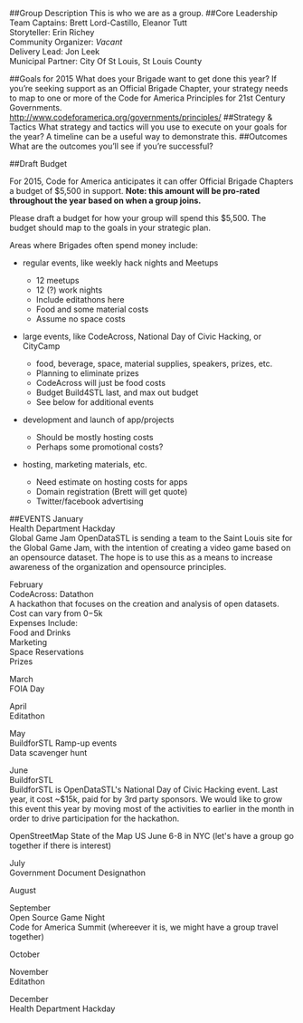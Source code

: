 ##Group Description
This is who we are as a group.
##Core Leadership Team
Captains: Brett Lord-Castillo, Eleanor Tutt  
Storyteller: Erin Richey  
Community Organizer: *Vacant*  
Delivery Lead: Jon Leek  
Municipal Partner: City Of St Louis, St Louis County  
  
##Goals for 2015
What does your Brigade want to get done this year? If you’re seeking support as an Official Brigade Chapter, your strategy needs to map to one or more of the Code for America Principles for 21st Century Governments.  
http://www.codeforamerica.org/governments/principles/
##Strategy & Tactics
What strategy and tactics will you use to execute on your goals for the year? A timeline can be a useful way to demonstrate this.
##Outcomes
What are the outcomes you’ll see if you’re successful?
	
##Draft Budget

For 2015, Code for America anticipates it can offer Official Brigade Chapters a budget of $5,500 in support. **Note: this amount will be pro-rated throughout the year based on when a group joins.**  
  
Please draft a budget for how your group will spend this $5,500. The budget should map to the goals in your strategic plan.  
   
Areas where Brigades often spend money include:  
  
* regular events, like weekly hack nights and Meetups
  - 12 meetups
  - 12 (?) work nights
  - Include editathons here
  - Food and some material costs
  - Assume no space costs

* large events, like CodeAcross, National Day of Civic Hacking, or CityCamp
  - food, beverage, space, material supplies, speakers, prizes, etc.
  - Planning to eliminate prizes
  - CodeAcross will just be food costs
  - Budget Build4STL last, and max out budget
  - See below for additional events

* development and launch of app/projects
  - Should be mostly hosting costs
  - Perhaps some promotional costs?

* hosting, marketing materials, etc.
  - Need estimate on hosting costs for apps
  - Domain registration (Brett will get quote)
  - Twitter/facebook advertising

##EVENTS
January  
Health Department Hackday  
Global Game Jam 
OpenDataSTL is sending a team to the Saint Louis site for the Global Game Jam, with the intention of creating a video game based on an opensource dataset. The hope is to use this as a means to increase awareness of the organization and opensource principles.  
  
February  
CodeAcross: Datathon  
A hackathon that focuses on the creation and analysis of open datasets. Cost can vary from $0-$5k  
Expenses Include:  
Food and Drinks  
Marketing  
Space Reservations  
Prizes  
  
March  
FOIA Day  
  
April  
Editathon  
  
May  
BuildforSTL Ramp-up events  
Data scavenger hunt  
  
June  
BuildforSTL  
BuildforSTL is OpenDataSTL's National Day of Civic Hacking event. Last year, it cost ~$15k, paid for by 3rd party sponsors. We would like to grow this event this year by moving most of the activities to earlier in the month in order to drive participation for the hackathon.   
  
OpenStreetMap State of the Map US June 6-8 in NYC (let's have a group go together if there is interest)  
  
July  
Government Document Designathon  
  
August  
  
September  
Open Source Game Night  
Code for America Summit (whereever it is, we might have a group travel together)  
  
October  
  
November  
Editathon  
  
December  
Health Department Hackday  

